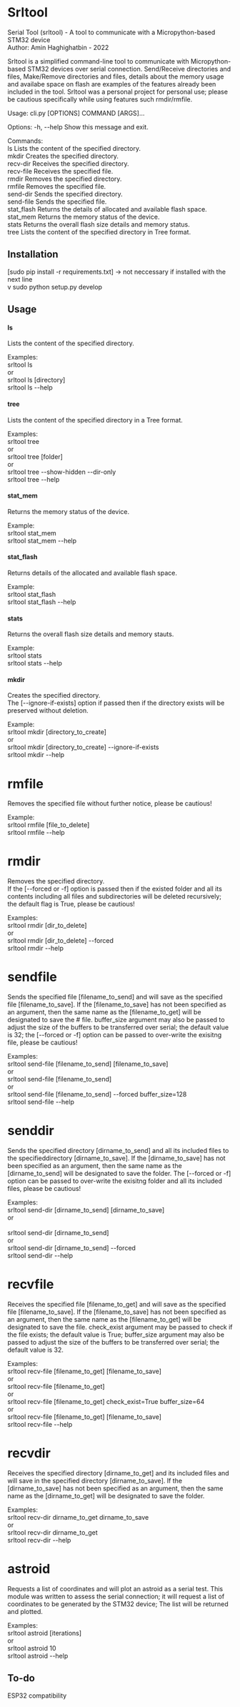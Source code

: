 

# Srltool
Serial Tool (srltool) - A tool to communicate with a Micropython-based STM32 device<br />
Author: Amin Haghighatbin - 2022<br />

Srltool is a simplified command-line tool to communicate with Micropython-based STM32 devices over serial connection. Send/Receive directories and files, Make/Remove directories and files, details about the memory usage and availabe space on flash are examples of the features already been included in the tool. Srltool was a personal project for personal use; please be cautious specifically while using features such rmdir/rmfile.<br />

Usage: cli.py [OPTIONS] COMMAND [ARGS]...

Options:
  -h, --help  Show this message and exit.

Commands:<br />
  ls          Lists the content of the specified directory.<br />
  mkdir       Creates the specified directory.<br />
  recv-dir    Receives the specified directory.<br />
  recv-file   Receives the specified file.<br />
  rmdir       Removes the specified directory.<br />
  rmfile      Removes the specified file.<br />
  send-dir    Sends the specified directory.<br />
  send-file   Sends the specified file.<br />
  stat_flash  Returns the details of allocated and available flash space.<br />
  stat_mem    Returns the memory status of the device.<br />
  stats       Returns the overall flash size details and memory status.<br />
  tree        Lists the content of the specified directory in Tree format.<br />

## Installation 

[sudo pip install -r requirements.txt] -> not neccessary if installed with the next line<br />v
sudo python setup.py develop

## Usage

#### ls 
Lists the content of the specified directory.

Examples:<br />
srltool ls<br />
or<br />
srltool ls [directory]<br />
srltool ls --help<br />

#### tree
Lists the content of the specified directory in a Tree format.<br />

Examples:<br />
srltool tree<br />
or <br />
srltool tree [folder]<br />
or <br />
srltool tree --show-hidden --dir-only<br />
srltool tree --help<br />
 
#### stat_mem
Returns the memory status of the device.<br />

Example:<br />
srltool stat_mem<br />
srltool stat_mem --help<br />

#### stat_flash
Returns details of the allocated and available flash space.<br />

Example:<br />
srltool stat_flash<br />
srltool stat_flash --help<br />

#### stats
Returns the overall flash size details and memory stauts.<br />

Example:<br />
srltool stats<br />
srltool stats --help<br />

#### mkdir
Creates the specified directory.<br />
The [--ignore-if-exists] option if passed then if the directory exists will be preserved without deletion.<br />

Example:<br />
srltool mkdir [directory_to_create]<br />
or<br />
srltool mkdir [directory_to_create] --ignore-if-exists<br /> 
srltool mkdir --help<br />

# rmfile
Removes the specified file without further notice, please be cautious!<br />

Example:<br />
srltool rmfile [file_to_delete]<br />
srltool rmfile --help<br />

# rmdir
Removes the specified directory.<br />
If the [--forced or -f] option is passed then if the existed folder and all its contents including
all files and subdirectories will be deleted recursively; the default flag is True, please be cautious!<br />

Examples:<br />
srltool rmdir [dir_to_delete]<br />
or<br />
srltool rmdir [dir_to_delete] --forced<br />
srltool rmdir --help<br />

# sendfile
Sends the specified file [filename_to_send] and will save as the specified file [filename_to_save].
If the [filename_to_save] has not been specified as an argument, then the same name as the [filename_to_get] will be designated to save the # file.
buffer_size argument may also be passed to adjust the size of the buffers to be transferred over serial; the default value is 32;
the [--forced or -f] option can be passed to over-write the exisitng file, please be cautious!<br />

Examples:<br />
srltool send-file [filename_to_send] [filename_to_save]<br />
or<br />
srltool send-file [filename_to_send] <br />
or<br />
srltool send-file [filename_to_send] --forced buffer_size=128<br />
srltool send-file --help<br />

# senddir 
Sends the specified directory [dirname_to_send] and all its included files to the specifieddirectory [dirname_to_save].
If the [dirname_to_save] has not been specified as an argument, then the same name as the [dirname_to_send] will be designated to save the folder. The [--forced or -f] option can be passed to over-write the exisitng folder and all its included files, please be cautious!

Examples:<br />
srltool send-dir [dirname_to_send] [dirname_to_save]<br />
or<br /><br />
srltool send-dir [dirname_to_send]<br />
or<br />
srltool send-dir [dirname_to_send] --forced<br />
srltool send-dir --help<br />

# recvfile
Receives the specified file [filename_to_get] and will save as the specified file [filename_to_save].
If the [filename_to_save] has not been specified as an argument,  then the same name as the [filename_to_get] will be designated to save the file.
check_exist argument may be passed to check if the file exists; the default value is True;
buffer_size argument may also be passed to adjust the size of the buffers to be transferred over serial; the default value is 32.<br />

Examples:<br />
srltool recv-file [filename_to_get] [filename_to_save]<br />
or<br />
srltool recv-file [filename_to_get] <br />
or<br />
srltool recv-file [filename_to_get] check_exist=True buffer_size=64<br />
or<br />
srltool recv-file [filename_to_get] [filename_to_save]<br />
srltool recv-file --help<br />

# recvdir
Receives the specified directory [dirname_to_get] and its included files and will save in the specified directory [dirname_to_save].
If the [dirname_to_save] has not been specified as an argument, then the same name as the [dirname_to_get] will be designated to save the folder. <br />
    
Examples:<br />
srltool recv-dir dirname_to_get dirname_to_save<br />
or<br />
srltool recv-dir dirname_to_get<br />
srltool recv-dir --help<br />

# astroid 
Requests a list of coordinates and will plot an astroid as a serial test.
This module was written to assess the serial connection; it will request a list of coordinates to be generated by the STM32 device;
The list will be returned and plotted.<br />

Examples:<br />
srltool astroid [iterations]<br />
or <br />
srltool astroid 10<br />
srltool astroid --help<br />

## To-do
ESP32 compatibility

